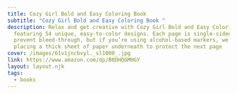 ```yaml
---
title: Cozy Girl Bold and Easy Coloring Book
subtitle: "Cozy Girl Bold and Easy Coloring Book "
description: Relax and get creative with Cozy Girl Bold and Easy Coloring Book,
  featuring 54 unique, easy-to-color designs. Each page is single-sided to
  prevent bleed-through, but if you’re using alcohol-based markers, we recommend
  placing a thick sheet of paper underneath to protect the next page
cover: /images/61v1jncbvyl._sl1000_.jpg
link: https://www.amazon.com/dp/B0DHQGMHGY
layout: layout.njk
tags:
  - books
---
```

